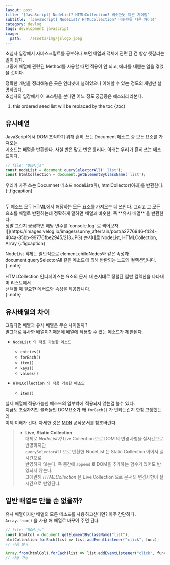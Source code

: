 ```yaml
---
layout: post
title: '[JavaScript] NodeList? HTMLCollection? 비슷한듯 다른 차이점'
subtitle: '[JavaScript] NodeList? HTMLCollection? 비슷한듯 다른 차이점'
category: devlog
tags: development javascript
image:
  path:    /assets/img/jslogo.jpeg
---
```


초심자 입장에서 자바스크립트를 공부하다 보면 배열과 객체에 관련된 건 항상 헷갈리는 일이 많다.  
그중에 배열에 관련된 Method를 사용할 때면 적용이 안 되고, 에러를 내뿜는 일을 겪었을 것이다.

정확한 개념을 정리해놓은 곳은 인터넷에 널려있으니 이해할 수 있는 정도의 개념만 설명하겠다.  
초심자의 입장에서 이 포스팅을 본다면 어느 정도 궁금증은 해소되리라본다.

<!--more-->

1. this ordered seed list will be replaced by the toc
{:toc}

## 유사배열

JavaScript에서 DOM 조작하기 위해 흔히 쓰는 Document 메소드 중 모든 요소를 가져오는  
메소드는 배열을 반환한다. 사실 반은 맞고 반은 틀리다. 아래는 우리가 흔히 쓰는 메소드이다.

```js
// file: "DOM.js"
const nodeList = document.querySelectorAll('.list');
const htmlCollection = document.getElementByClassName('list');
```

우리가 자주 쓰는 Documnet 메소드 nodeList(위), htmlCollector(아래)를 반환한다.  
{:.figcaption}

<br>
두 메소드 모두 HTML에서 해당하는 모든 요소를 가져오는 데 쓰인다. 그리고 그 모든 요소를 배열로  
반환하는데 정확하게 말하면 배열과 비슷한, 즉 **유사 배열** 을 반환한다.

<br>
정말 그런지 궁금하면 해당 변수를 `console.log` 로 찍어보자

<br>
![](https://images.velog.io/images/sunny_afterrain/post/a2776946-f424-404a-85bb-99776fbe2945/213.JPG)  
순서대로 NodeList, HTMLCollection, Array  
{:.figcaption}

NodeList 객체는 일반적으로 element.childNodes와 같은 속성과  
document.querySelectorAll 같은 메소드에 의해 반환되는 노드의 컬렉션입니다.
{:.note}

HTMLCollection 인터페이스는 요소의 문서 내 순서대로 정렬된 일반 컬렉션을 나타내며 리스트에서  
선택할 때 필요한 메서드와 속성을 제공합니다.  
{:.note}

## 유사배열의 차이

그렇다면 배열과 유사 배열은 무슨 차이일까?  
말그대로 유사한 배열이기때문에 배열에 적용할 수 있는 메소드가 제한된다.

- `NodeList 의 적용 가능한 메소드`

  - `entries()`
  - `forEach()`
  - `item()`
  - `keys()`
  - `values()`

- `HTMLCollection 의 적용 가능한 메소드`
  - `item()`

실제 배열에 적용가능한 메소드의 일부밖에 적용되지 않는걸 볼수 있다.  
지금도 초심자지만 불러들인 DOM요소가 왜 `forEach()` 가 안되는건지 한참 고생했는데  
이제 이해가 간다. 자세한 것은 [MDN] 공식문서를 참조바란다.

[mdn]: (https://developer.mozilla.org/ko/docs/Web/API/HTMLCollection)

> - **Live, Static Collection**  
>   대체로 _NodeList가_ Live Collection 으로 DOM 의 변경사항을 실시간으로 반영하지만  
>   `querySelectorAll` 으로 반환한 NodeList 는 Static Collection 이어서 실시간으로  
>   반영하지 않는다. 즉 중간에 `append` 로 DOM을 추가하는 함수가 있어도 반영되지 않는다.  
>   그에반해 _HTMLCollection_ 은 Live Collection 으로 문서의 변경사항이 실시간으로 반영된다.

## 일반 배열로 만들 순 없을까?

유사 배열이지만 배열의 모든 메소드를 사용하고싶다면? 아주 간단하다.  
`Array.from()` 을 사용 해 배열로 바꾸어 주면 된다.

```js
// file: "DOM.js"
const htmlCol = document.getElementByClassName("list");
htmlCollection.forEach(list => list.addEventListener("click", func);
// 사용 불가

Array.from(htmlCol).forEach(list => list.addEventListener("click", func);
// 사용 가능
```
